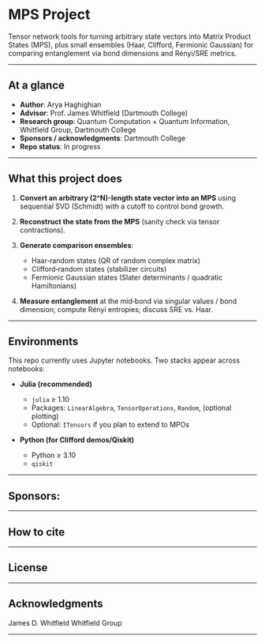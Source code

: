 # MPS Project

Tensor network tools for turning arbitrary state vectors into Matrix Product States (MPS), plus small ensembles (Haar, Clifford, Fermionic Gaussian) for comparing entanglement via bond dimensions and Rényi/SRE metrics.

---

## At a glance

* **Author**: Arya Haghighian
* **Advisor**: Prof. James Whitfield (Dartmouth College)
* **Research group**: Quantum Computation + Quantum Information, Whitfield Group, Dartmouth College
* **Sponsors / acknowledgments**: Dartmouth College
* **Repo status**:  In progress

---

## What this project does

1. **Convert an arbitrary (2^N)-length state vector into an MPS** using sequential SVD (Schmidt) with a cutoff to control bond growth.
2. **Reconstruct the state from the MPS** (sanity check via tensor contractions).
3. **Generate comparison ensembles**:

   * Haar‑random states (QR of random complex matrix)
   * Clifford‑random states (stabilizer circuits)
   * Fermionic Gaussian states (Slater determinants / quadratic Hamiltonians)
4. **Measure entanglement** at the mid‑bond via singular values / bond dimension; compute Rényi entropies; discuss SRE vs. Haar.

---

##  Environments

This repo currently uses Jupyter notebooks. Two stacks appear across notebooks:

* **Julia (recommended)**

  * `julia` ≥ 1.10
  * Packages: `LinearAlgebra`, `TensorOperations`, `Random`, (optional plotting)
  * Optional: `ITensors` if you plan to extend to MPOs

* **Python (for Clifford demos/Qiskit)**

  * Python ≥ 3.10
  * `qiskit`


---


## Sponsors: 


---
## How to cite


---

## License


---

## Acknowledgments

James D. Whitfield
Whitfield Group


---

